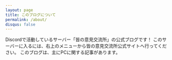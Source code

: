 ```yaml
---
layout: page
title: このブログについて
permalink: /about/
disqus: false
---
```

Discordで活動しているサーバー「皆の意見交流所」の公式ブログです！
このサーバーに入るには、右上のメニューから皆の意見交流所公式サイトへ行ってください。
このブログは、主にPCに関する記事があります。